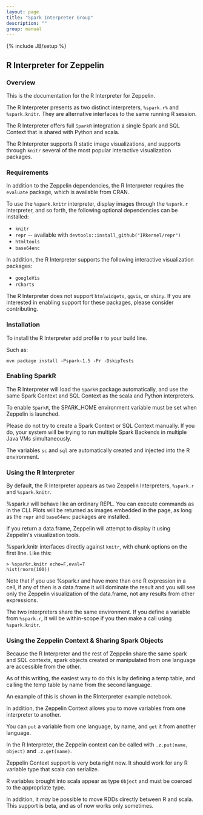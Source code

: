 ```yaml
---
layout: page
title: "Spark Interpreter Group"
description: ""
group: manual
---
```

{% include JB/setup %}

## R Interpreter for Zeppelin

### Overview

This is the documentation for the R Interpreter for Zeppelin. 

The R Interpreter presents as two distinct interpreters, `%spark.r%` and `%spark.knitr`. They are alternative interfaces to the same running R session. 

The R Interpreter offers full `SparkR` integration a single Spark and SQL Context that is shared with Python and scala. 

The R Interpreter supports R static image visualizations, and supports through `knitr` several of the most popular interactive visualization packages. 

### Requirements

In addition to the Zeppelin dependencies, the R Interpreter requires the `evaluate` package, which is available from CRAN. 

To use the `%spark.knitr` interpreter, display images through the `%spark.r` interpreter, and so forth, the following optional dependencies can be installed:

 * `knitr`
 * `repr` -- available with `devtools::install_github("IRkernel/repr")`
 * `htmltools`
 * `base64enc`
 
In addition, the R Interpreter supports the following interactive visualization packages: 

 * `googleVis`
 * `rCharts`
 
The R Interpreter does not support `htmlwidgets`, `ggvis`, or `shiny`.  If you are interested in enabling support for these packages, please consider contributing. 

### Installation

To install the R Interpreter add profile r to your build line. 

Such as:

```
mvn package install -Pspark-1.5 -Pr -DskipTests
```

### Enabling SparkR

The R Interpreter will load the `SparkR` package automatically, and use the same Spark Context and SQL Context as the scala and Python interpreters. 

To enable `SparkR`, the SPARK_HOME environment variable must be set when Zeppelin is launched.  

Please do not try to create a Spark Context or SQL Context manually.  If you do, your system will be trying to run multiple Spark Backends in multiple Java VMs simultaneously. 

The variables `sc` and `sql` are automatically created and injected into the R environment. 

### Using the R Interpreter

By default, the R Interpreter appears as two Zeppelin Interpreters, `%spark.r` and `%spark.knitr`. 

%spark.r will behave like an ordinary REPL.  You can execute commands as in the CLI.  Plots will be returned as images embedded in the page, as long as the `repr` and `base64enc` packages are installed. 

If you return a data.frame, Zeppelin will attempt to display it using Zeppelin's visualization tools. 

%spark.knitr interfaces directly against `knitr`, with chunk options on the first line.  Like this:

```
> %sparkr.knitr echo=F,eval=T
hist(rnorm(100))
```

Note that if you use %spark.r and have more than one R expression in a cell, if any of then is a data.frame it will dominate the result and you will see only the Zeppelin visualization of the data.frame, not any results from other expressions. 

The two interpreters share the same environment.  If you define a variable from `%spark.r`, it will be within-scope if you then make a call using `%spark.knitr`.

### Using the Zeppelin Context & Sharing Spark Objects

Because the R Interpreter and the rest of Zeppelin share the same spark and SQL contexts, spark objects created or manipulated from one language are accessible from the other. 

As of this writing, the easiest way to do this is by defining a temp table, and calling the temp table by name from the second language.

An example of this is shown in the RInterpreter example notebook. 

In addition, the Zeppelin Context allows you to move variables from one interpreter to another.  

You can `put` a variable from one language, by name, and `get` it from another language. 

In the R Interpreter, the Zeppelin context can be called with `.z.put(name, object)` and `.z.get(name)`.  

Zeppelin Context support is very beta right now.  It should work for any R variable type that scala can serialize. 
 
R variables brought into scala appear as type `Object` and must be coerced to the appropriate type. 

In addition, it *may* be possible to move RDDs directly between R and scala.  This support is beta, and as of now works only sometimes. 